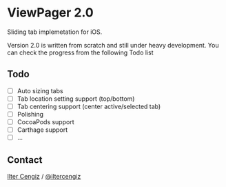 ViewPager 2.0
===========

Sliding tab implemetation for iOS.

Version 2.0 is written from scratch and still under heavy development. You can check the progress from the following Todo list

## Todo

- [ ] Auto sizing tabs
- [ ] Tab location setting support (top/bottom)
- [ ] Tab centering support (center active/selected tab)
- [ ] Polishing
- [ ] CocoaPods support
- [ ] Carthage support
- [ ] ...

## Contact

[Ilter Cengiz](mailto:iltercengiz@yahoo.com) / [@iltercengiz](https://twitter.com/iltercengiz)
